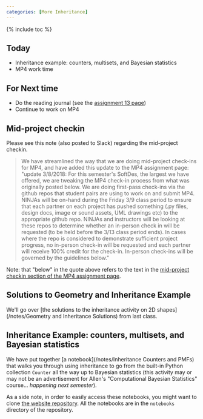 ```yaml
---
categories: [More Inheritance]
---
```


{% include toc %}

## Today

* Inheritance example: counters, multisets, and Bayesian statistics
* MP4 work time

## For Next time
* Do the reading journal (see the [assignment 13 page](/assignments/assignment-13))
* Continue to work on MP4

## Mid-project checkin

Please see this note (also posted to Slack) regarding the mid-project checkin.
> We have streamlined the way that we are doing mid-project check-ins for MP4, and have added this update to the MP4 assignment page:
"update 3/8/2018: For this semester's SoftDes, the largest we have offered, we are tweaking the MP4 check-in process from what was originally posted below. We are doing first-pass check-ins via the github repos that student pairs are using to work on and submit MP4. NINJAs will be on-hand during the Friday 3/9 class period to ensure that each partner on each project has pushed something (.py files, design docs, image or sound assets, UML drawings etc) to the appropriate github repo. NINJAs and instructors will be looking at these repos to determine whether an in-person check in will be requested (to be held before the 3/13 class period ends). In cases where the repo is considered to demonstrate sufficient project progress, no in-person check-in will be requested and each partner will receive 100% credit for the check-in. In-person check-ins will be governed by the guidelines below."

Note: that "below" in the quote above refers to the text in the [mid-project checkin section of the MP4 assignment page](/assignments/mini-project-4-interactive-visualization#mid-project-check-in).

## Solutions to Geometry and Inheritance Example
We'll go over [the solutions to the inheritance activity on 2D shapes](/notes/Geometry and Inheritance Solutions) from last class.

## Inheritance Example: counters, multisets, and Bayesian statistics
We have put together [a notebook](/notes/Inheritance Counters and PMFs) that walks you through using inheritance to go from the built-in Python collection `Counter` all the way up to Bayesian statistics (this activity may or may not be an advertisement for Allen's "Computational Bayesian Statistics" course... *happening next semester*).

As a side note, in order to easily access these notebooks, you might want to clone [the website repository](https://github.com/sd18spring/sd18spring.github.io).  All the notebooks are in the `notebooks` directory of the repository.
